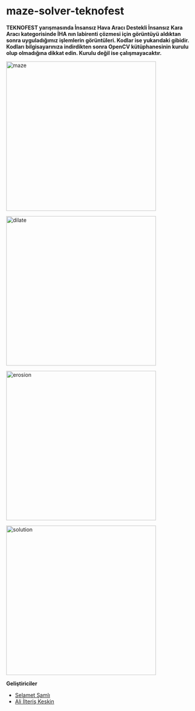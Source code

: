 # maze-solver-teknofest

**TEKNOFEST yarışmasında İnsansız Hava Aracı Destekli İnsansız Kara Aracı kategorisinde İHA nın labirenti çözmesi için 
görüntüyü aldıktan sonra uyguladığımız işlemlerin görüntüleri. Kodlar ise yukarıdaki gibidir. Kodları bilgisayarınıza 
indirdikten sonra OpenCV kütüphanesinin kurulu olup olmadığına dikkat edin. Kurulu değil ise çalışmayacaktır.**

<a href="url"><img width="400" alt="maze" src="https://user-images.githubusercontent.com/20879375/46472959-6de69180-c7e7-11e8-8e2e-bf6566647077.png" align="center"></a>

<a href="url"><img width="400" alt="dilate" src="https://user-images.githubusercontent.com/20879375/46472956-6d4dfb00-c7e7-11e8-9994-ebe867bf32dd.png" align="center"></a>

<a href="url"><img width="400" alt="erosion" src="https://user-images.githubusercontent.com/20879375/46472957-6d4dfb00-c7e7-11e8-8046-f793dd63e090.png" align="center"></a>

<a href="url"><img width="400" alt="solution" src="https://user-images.githubusercontent.com/20879375/46472961-6de69180-c7e7-11e8-9e38-b5678409950d.png" align="center"></a>

**Geliştiriciler**

* [Selamet Şamlı](https://www.github.com/selametsamli)
* [Ali İlteriş Keskin](https://www.github.com/ilteriskesk)
